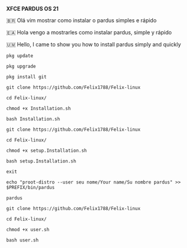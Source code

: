 **XFCE PARDUS OS 21**

🇧🇷 Olá vim mostrar como instalar o pardus simples e rápido

🇪🇦 Hola vengo a mostrarles como instalar pardus, simple y rápido

🇺🇲 Hello, I came to show you how to install pardus simply and quickly
```
pkg update
```

```
pkg upgrade
```

```
pkg install git
```

```
git clone https://github.com/Felix1788/Felix-linux
```

```
cd Felix-linux/
```

```
chmod +x Installation.sh
```


```
bash Installation.sh
```
```
git clone https://github.com/Felix1788/Felix-linux

```
```
cd Felix-linux/
```

```
chmod +x setup.Installation.sh
```

```
bash setup.Installation.sh
```

```
exit
```

```
echo "proot-distro --user seu nome/Your name/Su nombre pardus" >> $PREFIX/bin/pardus
```

```
pardus
```

```
git clone https://github.com/Felix1788/Felix-linux
```

```
cd Felix-linux/
```

```
chmod +x user.sh
```

```
bash user.sh
